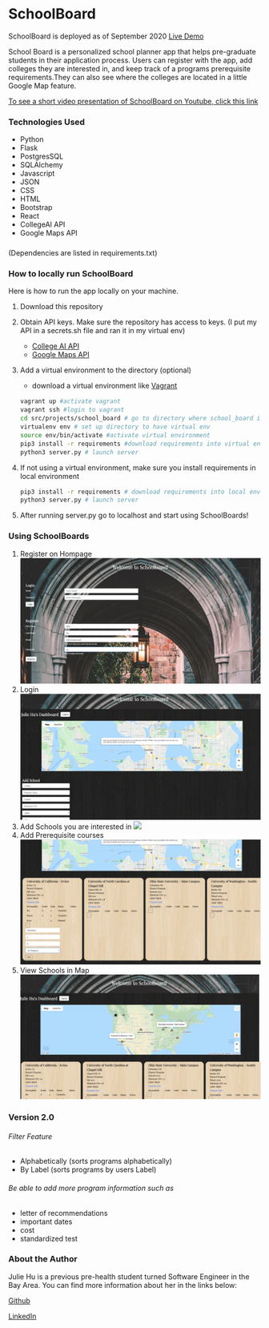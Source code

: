 # SchoolBoard 
SchoolBoard is deployed as of September 2020 
[Live Demo](http://34.216.56.161)

School Board is a personalized school planner app that helps pre-graduate students in their application process. Users can register with the app,  add colleges they are interested in, and keep track of a programs prerequisite requirements.They can also see where the  colleges are located in a little Google Map feature. 

[To see a short video presentation of SchoolBoard on Youtube, click this link](https://www.youtube.com/watch?v=kOM-kQPbAHo)

### Technologies Used
- Python
- Flask
- PostgresSQL
- SQLAlchemy
- Javascript
- JSON
- CSS
- HTML
- Bootstrap
- React
- CollegeAI API
- Google Maps API
###
(Dependencies are listed in requirements.txt)
### How to locally run SchoolBoard
Here is how to run the app locally on your machine.

1. Download this repository 
2. Obtain API keys. Make sure the repository has access to keys. (I put my API in a secrets.sh file and ran it in my virtual env) 
    - [College AI API](https://api-manager.collegeai.com/)
    - [Google Maps API](https://developers.google.com/maps/documentation)
3. Add a virtual environment to the directory (optional)
    - download a virtual environment like [Vagrant](https://www.vagrantup.com/downloads)
    ```bash
    vagrant up #activate vagrant
    vagrant ssh #login to vagrant
    cd src/projects/school_board # go to directory where school_board is located 
    virtualenv env # set up directory to have virtual env 
    source env/bin/activate #activate virtual environment
    pip3 install -r requirements #download requirements into virtual environment
    python3 server.py # launch server
    ```
4. If not using a virtual environment, make sure you install requirements in local environment

    ```bash
    pip3 install -r requirements # download requirements into local environment 
    python3 server.py # launch server
    ```
5. After running server.py go to localhost and start using SchoolBoards!

### Using SchoolBoards
1. Register on Hompage
![](/static/screenshots/register-example.png?raw=true)
2. Login
![](/static/screenshots/first-login.png?raw=true)
3. Add Schools you are interested in 
![](/static/screenshots/addschool.gif?raw=true)
4. Add Prerequisite courses
![](/static/screenshots/add-prereq.png?raw=true)
5. View Schools in Map
![](/static/screenshots/map-example.png?raw=true)

### Version 2.0
###### Filter Feature
- Alphabetically (sorts programs alphabetically)
- By Label (sorts programs by users Label)
###### Be able to add more program information such as 
- letter of recommendations
- important dates 
- cost
- standardized test 

### About the Author 
Julie Hu is a previous pre-health student turned Software Engineer in the Bay Area. You can find more information about her in the links below:

[Github](https://github.com/juliemyhu)

[LinkedIn](https://www.linkedin.com/in/julie-hu/)




